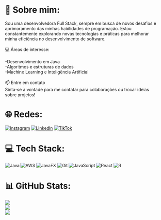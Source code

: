 # 💫 Sobre mim:
Sou uma desenvolvedora Full Stack, sempre em busca de novos desafios e aprimoramento das minhas habilidades de programação. Estou constantemente explorando novas tecnologias e práticas para melhorar minha eficiência no desenvolvimento de software.<br><br>💻 Áreas de interesse:<br><br>-Desenvolvimento em Java<br>-Algoritmos e estruturas de dados<br>-Machine Learning e Inteligência Artificial<br><br>📫 Entre em contato<br>Sinta-se à vontade para me contatar para colaborações ou trocar ideias sobre projetos!


# 🌐 Redes:
[![Instagram](https://img.shields.io/badge/Instagram-%23E4405F.svg?logo=Instagram&logoColor=white)](https://instagram.com/biancasuarz) [![LinkedIn](https://img.shields.io/badge/LinkedIn-%230077B5.svg?logo=linkedin&logoColor=white)](https://linkedin.com/in/biancasuarz) [![TikTok](https://img.shields.io/badge/TikTok-%23000000.svg?logo=TikTok&logoColor=white)](https://tiktok.com/@biancasuarzdev) 
# 💻 Tech Stack:
![Java](https://img.shields.io/badge/java-%23ED8B00.svg?style=for-the-badge&logo=openjdk&logoColor=white) 
![AWS](https://img.shields.io/badge/AWS-%23FF9900.svg?style=for-the-badge&logo=amazon-aws&logoColor=white) 
![JavaFX](https://img.shields.io/badge/javafx-%23FF0000.svg?style=for-the-badge&logo=javafx&logoColor=white) 
![Git](https://img.shields.io/badge/git-%23F05033.svg?style=for-the-badge&logo=git&logoColor=white) 
![JavaScript](https://img.shields.io/badge/javascript-%23F7DF1E.svg?style=for-the-badge&logo=javascript&logoColor=black) 
![React](https://img.shields.io/badge/react-%2320232a.svg?style=for-the-badge&logo=react&logoColor=%2361DAFB) 
![R](https://img.shields.io/badge/R-%23276DC3.svg?style=for-the-badge&logo=r&logoColor=white)

# 📊 GitHub Stats:
![](https://github-readme-stats.vercel.app/api?username=biancasuarz&theme=dark&hide_border=false&include_all_commits=false&count_private=false)<br/>
![](https://github-readme-streak-stats.herokuapp.com/?user=biancasuarz&theme=dark&hide_border=false)<br/>
![](https://github-readme-stats.vercel.app/api/top-langs/?username=biancasuarz&theme=dark&hide_border=false&include_all_commits=false&count_private=false&layout=compact)





